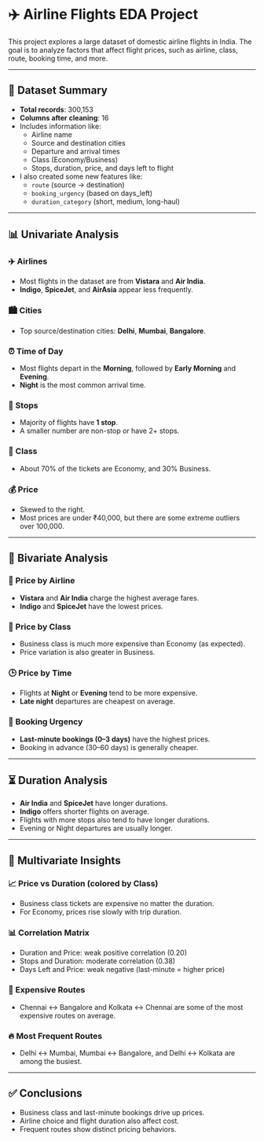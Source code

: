 
# ✈️ Airline Flights EDA Project

This project explores a large dataset of domestic airline flights in India. The goal is to analyze factors that affect flight prices, such as airline, class, route, booking time, and more.

---

## 📁 Dataset Summary

- **Total records**: 300,153
- **Columns after cleaning**: 16
- Includes information like:
  - Airline name
  - Source and destination cities
  - Departure and arrival times
  - Class (Economy/Business)
  - Stops, duration, price, and days left to flight
- I also created some new features like:
  - `route` (source → destination)
  - `booking_urgency` (based on days_left)
  - `duration_category` (short, medium, long-haul)

---

## 📊 Univariate Analysis

### ✈️ Airlines
- Most flights in the dataset are from **Vistara** and **Air India**.
- **Indigo**, **SpiceJet**, and **AirAsia** appear less frequently.

### 🏙️ Cities
- Top source/destination cities: **Delhi**, **Mumbai**, **Bangalore**.

### ⏰ Time of Day
- Most flights depart in the **Morning**, followed by **Early Morning** and **Evening**.
- **Night** is the most common arrival time.

### 🛫 Stops
- Majority of flights have **1 stop**.
- A smaller number are non-stop or have 2+ stops.

### 💼 Class
- About 70% of the tickets are Economy, and 30% Business.

### 💰 Price
- Skewed to the right.
- Most prices are under ₹40,000, but there are some extreme outliers over 100,000.

---

## 🔁 Bivariate Analysis

### 💸 Price by Airline
- **Vistara** and **Air India** charge the highest average fares.
- **Indigo** and **SpiceJet** have the lowest prices.

### 💼 Price by Class
- Business class is much more expensive than Economy (as expected).
- Price variation is also greater in Business.

### 🕒 Price by Time
- Flights at **Night** or **Evening** tend to be more expensive.
- **Late night** departures are cheapest on average.

### 📅 Booking Urgency
- **Last-minute bookings (0–3 days)** have the highest prices.
- Booking in advance (30–60 days) is generally cheaper.

---

## ⏳ Duration Analysis

- **Air India** and **SpiceJet** have longer durations.
- **Indigo** offers shorter flights on average.
- Flights with more stops also tend to have longer durations.
- Evening or Night departures are usually longer.

---

## 🔁 Multivariate Insights

### 📈 Price vs Duration (colored by Class)
- Business class tickets are expensive no matter the duration.
- For Economy, prices rise slowly with trip duration.

### 📊 Correlation Matrix
- Duration and Price: weak positive correlation (0.20)
- Stops and Duration: moderate correlation (0.38)
- Days Left and Price: weak negative (last-minute = higher price)

### 🛬 Expensive Routes
- Chennai ↔ Bangalore and Kolkata ↔ Chennai are some of the most expensive routes on average.

### 🔥 Most Frequent Routes
- Delhi ↔ Mumbai, Mumbai ↔ Bangalore, and Delhi ↔ Kolkata are among the busiest.

---

## ✅ Conclusions

- Business class and last-minute bookings drive up prices.
- Airline choice and flight duration also affect cost.
- Frequent routes show distinct pricing behaviors.
